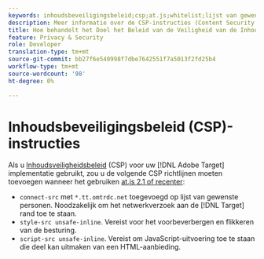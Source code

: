 ```yaml
---
keywords: inhoudsbeveiligingsbeleid;csp;at.js;whitelist;lijst van gewenste personen;flicker;pre-hide;pre-hide;prehide
description: Meer informatie over de CSP-instructies (Content Security Policy) die u moet toevoegen wanneer u Adobe Target gebruikt.
title: Hoe behandelt het Doel het Beleid van de Veiligheid van de Inhoud (CSP)?
feature: Privacy & Security
role: Developer
translation-type: tm+mt
source-git-commit: bb27f6e540998f7dbe7642551f7a5013f2fd25b4
workflow-type: tm+mt
source-wordcount: '98'
ht-degree: 0%

---
```



# Inhoudsbeveiligingsbeleid (CSP)-instructies

Als u [Inhoudsveiligheidsbeleid](https://en.wikipedia.org/wiki/Content_Security_Policy) (CSP) voor uw [!DNL Adobe Target] implementatie gebruikt, zou u de volgende CSP richtlijnen moeten toevoegen wanneer het gebruiken [at.js 2.1 of recenter](/help/c-implementing-target/c-implementing-target-for-client-side-web/target-atjs-versions.md):

* `connect-src` met  `*.tt.omtrdc.net` toegevoegd op lijst van gewenste personen. Noodzakelijk om het netwerkverzoek aan de [!DNL Target] rand toe te staan.
* `style-src unsafe-inline`. Vereist voor het voorbeverbergen en flikkeren van de besturing.
* `script-src unsafe-inline`.  Vereist om JavaScript-uitvoering toe te staan die deel kan uitmaken van een HTML-aanbieding.
